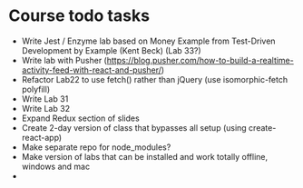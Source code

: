 # Course todo tasks

* Write Jest / Enzyme lab based on Money Example from Test-Driven Development by Example (Kent Beck) (Lab 33?)
* Write lab with Pusher (https://blog.pusher.com/how-to-build-a-realtime-activity-feed-with-react-and-pusher/)
* Refactor Lab22 to use fetch() rather than jQuery (use isomorphic-fetch polyfill)
* Write Lab 31
* Write Lab 32
* Expand Redux section of slides
* Create 2-day version of class that bypasses all setup (using create-react-app)
* Make separate repo for node_modules?
* Make version of labs that can be installed and work totally offline, windows and mac
* 
